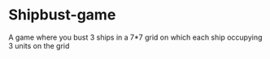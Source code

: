 # Shipbust-game
A game where you bust 3 ships in a 7*7 grid on which each ship occupying 3 units on the grid
